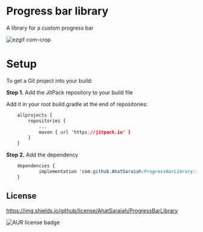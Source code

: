 # Progress bar library
A library for a custom progress bar 


![ezgif com-crop](https://user-images.githubusercontent.com/46491791/100002727-a2ee3d80-2dcd-11eb-8840-3d76706ed618.gif)
#  Setup

To get a Git project into your build:

**Step 1.**  Add the JitPack repository to your build file


Add it in your root build.gradle at the end of repositories:

```css
	allprojects {
		repositories {
			...
			maven { url 'https://jitpack.io' }
		}
	}
```
**Step 2.**  Add the dependency

```css
	dependencies {
	        implementation 'com.github.AhatSaraiah:ProgressBarLibrary:Tag'
	}
```

## License

https://img.shields.io/github/license/AhatSaraiah/ProgressBarLibrary
  
![AUR license badge](https://img.shields.io/badge/license-Apache-blue)

